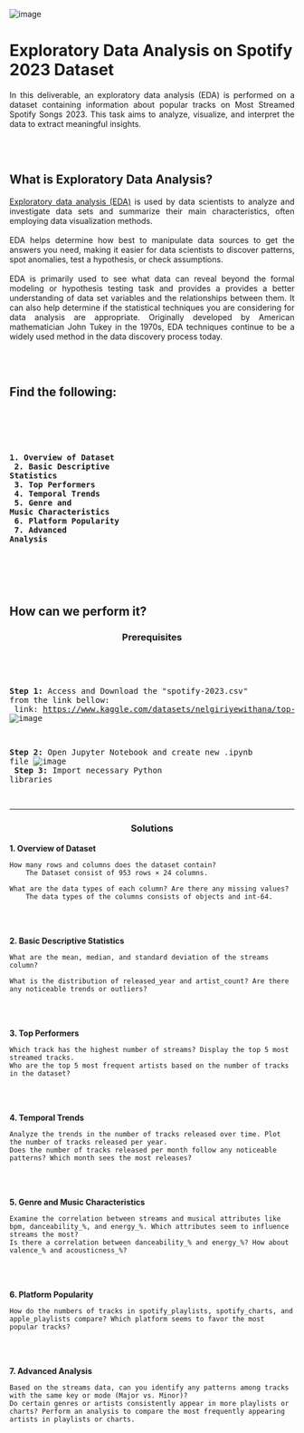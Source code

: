 ![image](https://media.licdn.com/dms/image/v2/D4D12AQEFDU4XuJP11w/article-cover_image-shrink_600_2000/article-cover_image-shrink_600_2000/0/1698229402254?e=2147483647&v=beta&t=7mnB7C9BMj6bXQwypYXIwFoQuZ5vItSRLZ0Ox9qvMKA)


# Exploratory Data Analysis on Spotify 2023 Dataset

<p align="justify">In this deliverable, an exploratory data analysis (EDA) is performed on a dataset containing information about popular tracks on Most Streamed Spotify Songs 2023. This task aims to analyze, visualize, and interpret the data to extract meaningful insights.</p>
<br>
<br>
  
## What is Exploratory Data Analysis?

<p align="justify"><a href="https://www.example.com](https://www.ibm.com/topics/exploratory-data-analysis">Exploratory data analysis (EDA)</a> is used by data scientists to analyze and investigate data sets and summarize their main characteristics, often employing data visualization methods.<br><br>EDA helps determine how best to manipulate data sources to get the answers you need, making it easier for data scientists to discover patterns, spot anomalies, test a hypothesis, or check assumptions.<br><br>EDA is primarily used to see what data can reveal beyond the formal modeling or hypothesis testing task and provides a provides a better understanding of data set variables and the relationships between them. It can also help determine if the statistical techniques you are considering for data analysis are appropriate. Originally developed by American mathematician John Tukey in the 1970s, EDA techniques continue to be a widely used method in the data discovery process today.</p>
<br>
<br>
 
## Find the following:
<br>
<pre> 

**1. Overview of Dataset<br>
2. Basic Descriptive Statistics<br>
3. Top Performers<br>
4. Temporal Trends<br>
5. Genre and Music Characteristics<br>
6. Platform Popularity<br>
7. Advanced Analysis<br>**

</pre>
<br>
<br>

## How can we perform it?

<h3 align="center">Prerequisites</h3>
<br>
<pre>
  
**Step 1:** Access and Download the "spotify-2023.csv" from the link bellow:<br>
link: https://www.kaggle.com/datasets/nelgiriyewithana/top-spotify-songs-2023/data
![image](https://github.com/user-attachments/assets/d6cb1a80-85be-4cf5-807d-f9cc47542fc9)
<br>

**Step 2:** Open Jupyter Notebook and create new .ipynb file
![image](https://github.com/user-attachments/assets/35b2a80c-4ca6-4d30-94f8-a1039309f70b)
<br>
**Step 3:** Import necessary Python libraries
<br>
</pre>

<hr>
<h3 align="center">Solutions</h3>

**1. Overview of Dataset**
<br>
```
How many rows and columns does the dataset contain?
    The Dataset consist of 953 rows × 24 columns.

What are the data types of each column? Are there any missing values?
    The data types of the columns consists of objects and int-64.
```
<br>
<br>

**2. Basic Descriptive Statistics**
<br>
```
What are the mean, median, and standard deviation of the streams column?

What is the distribution of released_year and artist_count? Are there any noticeable trends or outliers?
```
<br>
<br>

**3. Top Performers**
<br>
```
Which track has the highest number of streams? Display the top 5 most streamed tracks.
Who are the top 5 most frequent artists based on the number of tracks in the dataset?
```
<br>
<br>

**4. Temporal Trends**
<br>
```
Analyze the trends in the number of tracks released over time. Plot the number of tracks released per year.
Does the number of tracks released per month follow any noticeable patterns? Which month sees the most releases?
```
<br>
<br>

**5. Genre and Music Characteristics**
<br>
```
Examine the correlation between streams and musical attributes like bpm, danceability_%, and energy_%. Which attributes seem to influence streams the most?
Is there a correlation between danceability_% and energy_%? How about valence_% and acousticness_%?
```
<br>
<br>

**6. Platform Popularity**
<br>
```
How do the numbers of tracks in spotify_playlists, spotify_charts, and apple_playlists compare? Which platform seems to favor the most popular tracks?
```
<br>
<br>

**7. Advanced Analysis**
<br>
```
Based on the streams data, can you identify any patterns among tracks with the same key or mode (Major vs. Minor)?
Do certain genres or artists consistently appear in more playlists or charts? Perform an analysis to compare the most frequently appearing artists in playlists or charts.
```
<br>
<br>


